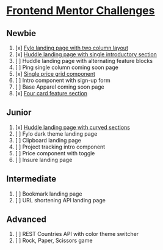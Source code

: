 # [Frontend Mentor Challenges](https://www.frontendmentor.io/challenges)

## **Newbie**

1. [x] [Fylo landing page with two column layout](https://frontendmentor-fylo-landing-page-two-column-layout.netlify.com/)
2. [x] [Huddle landing page with single introductory section](https://frontendmentor-huddle-landing-page-single-introductory-section.netlify.com/)
3. [ ] Huddle landing page with alternating feature blocks
4. [ ] Ping single column coming soon page
5. [x] [Single price grid component](https://frontendmentor-single-price-grid-component.netlify.com/)
6. [ ] Intro component with sign-up form
7. [ ] Base Apparel coming soon page
8. [x] [Four card feature section](https://frontendmentor-four-card-feature.netlify.com/)

## **Junior**

1. [x] [Huddle landing page with curved sections](https://frontendmentor-huddle-landing-page-curved-sections.netlify.com/)
2. [ ] Fylo dark theme landing page
3. [ ] Clipboard landing page
4. [ ] Project tracking intro component
5. [ ] Price component with toggle
6. [ ] Insure landing page

## **Intermediate**

1. [ ] Bookmark landing page
2. [ ] URL shortening API landing page

## **Advanced**

1. [ ] REST Countries API with color theme switcher
2. [ ] Rock, Paper, Scissors game
